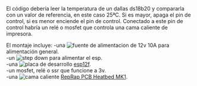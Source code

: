 El código debería leer la temperatura de un dallas ds18b20 y compararla con un valor de referencia, en este caso 25ªC.
Si es mayor, apaga el pin de control, si es menor enciende el pin de control.
Conectado a este pin de control habría un relé o mosfet que controla una cama caliente de impresora.

El montaje incluye:
-una ![fuente de alimentacion](ferment-box/images/Power-Supply.jpg) de 12v 10A para alimentación general.  
-un ![step down](ferment-box/images/StepDown.jpg) para alimentar el esp.  
-una ![placa de desarrollo](ferment-box/images/ESP12F.jpg) [esp12f](https://www.wemos.cc/en/latest/d1/d1_mini_3.1.0.html).  
-un mosfet, relé o ssr que funcione a 3v.  
-una ![cama caliente](ferment-box/images/HeatBed.jpg) [RepRap PCB Heatbed MK1](https://reprap.org/wiki/PCB_Heatbed).  
